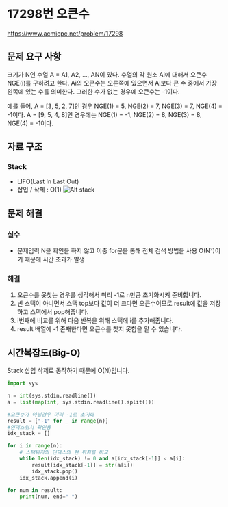 # **17298번 오큰수**
https://www.acmicpc.net/problem/17298

## **문제 요구 사항**
크기가 N인 수열 A = A1, A2, ..., AN이 있다. 수열의 각 원소 Ai에 대해서 오큰수 NGE(i)를 구하려고 한다. Ai의 오큰수는 오른쪽에 있으면서 Ai보다 큰 수 중에서 가장 왼쪽에 있는 수를 의미한다. 그러한 수가 없는 경우에 오큰수는 -1이다.

예를 들어, A = [3, 5, 2, 7]인 경우 NGE(1) = 5, NGE(2) = 7, NGE(3) = 7, NGE(4) = -1이다. A = [9, 5, 4, 8]인 경우에는 NGE(1) = -1, NGE(2) = 8, NGE(3) = 8, NGE(4) = -1이다.
## **자료 구조**
### Stack
* LIFO(Last In Last Out)
* 삽입 / 삭제 : O(1)
![Alt stack](/img/stack.png)

## **문제 해결**
### 실수
* 문제입력 N을 확인을 하지 않고 이중 for문을 통해 전체 검색 방법을 사용 O(N²)이기 때문에 시간 초과가 발생
### 해결
1. 오큰수를 못찾는 경우를 생각해서 미리 -1로 n만큼 초기화시켜 준비합니다.
2. 빈 스택이 아니면서 스택 top보다 값이 더 크다면 오큰수이므로 result에 값을 저장하고 스택에서 pop해줍니다.
3. i번째에 비교를 위해 다음 반복을 위해 스택에 i를 추가해줍니다.
4. result 배열에 -1 존재한다면 오큰수를 찾지 못함을 알 수 있습니다.
 
## **시간복잡도(Big-O)**
Stack 삽입 삭제로 동작하기 때문에 O(N)입니다.

``` python
import sys

n = int(sys.stdin.readline())
a = list(map(int, sys.stdin.readline().split()))

#오큰수가 아닐경우 미리 -1로 초기화
result = ["-1" for _ in range(n)]
#인덱스위치 확인용 
idx_stack = []

for i in range(n):
    # 스택위치의 인덱스와 현 위치를 비교 
    while len(idx_stack) != 0 and a[idx_stack[-1]] < a[i]:
        result[idx_stack[-1]] = str(a[i])
        idx_stack.pop()
    idx_stack.append(i)
    
for num in result:
    print(num, end=" ")

```